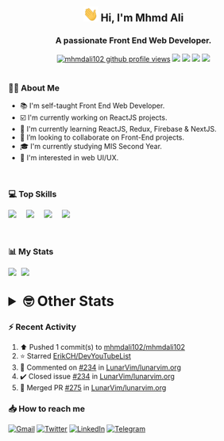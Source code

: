 <h2 align="center"><img src="./Hi.gif" width="30px" height="30px"> Hi, I'm Mhmd Ali</h2>

<h3 align="center">A passionate Front End Web Developer.</h3>

<div align="center">
  <a href="#"><img src="https://komarev.com/ghpvc/?username=mhmdali102&style=for-the-badge&logo=" alt="mhmdali102 github profile views" /></a>
  <a href="https://www.linux.org"><img src="https://img.shields.io/badge/OS-Linux-e06c75?style=for-the-badge&logo=linux" /></a>
	<a href="https://archlinux.org"><img src="https://img.shields.io/badge/DISTRO-Arch-56b6c2?style=for-the-badge&logo=arch-linux" /></a>
	<a href="https://dwm.suckless.org"><img src="https://img.shields.io/badge/WM-DWM-005577?style=for-the-badge&logo=dwm" /></a>
	<a href="https://neovim.io"><img src="https://img.shields.io/badge/IDE-Neovim-98c379?style=for-the-badge&logo=neovim" /></a>
</div>

<br>

### :man_technologist: About Me

- :books: I'm self-taught Front End Web Developer.
- :ballot_box_with_check: I'm currently working on ReactJS projects.
- :dart: I'm currently learning ReactJS, Redux, Firebase & NextJS.
- :eyes: I’m looking to collaborate on Front-End projects.
- :mortar_board: I'm currently studying MIS Second Year.
- :art: I'm interested in web UI/UX.

<br>

### :computer: Top Skills

<div style="display:flex;">
<img width ='36px' src ='https://raw.githubusercontent.com/rahulbanerjee26/githubAboutMeGenerator/main/icons/html.svg' />
<img width ='36px' src ='https://raw.githubusercontent.com/rahulbanerjee26/githubAboutMeGenerator/main/icons/css.svg' />
<img width ='36px' src ='https://raw.githubusercontent.com/rahulbanerjee26/githubAboutMeGenerator/main/icons/javascript.svg' />
<img width ='36px' src ='https://raw.githubusercontent.com/rahulbanerjee26/githubAboutMeGenerator/main/icons/reactjs.svg' />
</div>

<br>
<br>

### :bar_chart: My Stats

<img src="https://github-readme-stats.vercel.app/api?username=mhmdali102&show_icons=true&locale=en" width="49%" /><span style="display:inline-block;width:2%"></span><img src="https://github-readme-streak-stats.herokuapp.com/?user=mhmdali102&" width="49%" />

<br>

<details>
<summary style="font-size: 1.75rem; font-weight: bold;"><strong style="font-size: 1.75rem; font-weight: bold;"> 🤓 Other Stats </strong></summary>
<br>

<!--START_SECTION:waka-->
![Lines of code](https://img.shields.io/badge/From%20Hello%20World%20I%27ve%20Written-256%20Thousand%20lines%20of%20code-blue)

**🐱 My GitHub Data** 

> 🏆 916 Contributions in the Year 2022
 > 
> 📦 331.7 kB Used in GitHub's Storage 
 > 
> 💼 Opted to Hire
 > 
> 📜 21 Public Repositories 
 > 
> 🔑 6 Private Repositories  
 > 
**I'm a Night 🦉** 

```text
🌞 Morning    117 commits    ███░░░░░░░░░░░░░░░░░░░░░░   13.22% 
🌆 Daytime    188 commits    █████░░░░░░░░░░░░░░░░░░░░   21.24% 
🌃 Evening    348 commits    █████████░░░░░░░░░░░░░░░░   39.32% 
🌙 Night      232 commits    ██████░░░░░░░░░░░░░░░░░░░   26.21%

```
📅 **I'm Most Productive on Monday** 

```text
Monday       159 commits    ████░░░░░░░░░░░░░░░░░░░░░   17.97% 
Tuesday      138 commits    ████░░░░░░░░░░░░░░░░░░░░░   15.59% 
Wednesday    116 commits    ███░░░░░░░░░░░░░░░░░░░░░░   13.11% 
Thursday     116 commits    ███░░░░░░░░░░░░░░░░░░░░░░   13.11% 
Friday       83 commits     ██░░░░░░░░░░░░░░░░░░░░░░░   9.38% 
Saturday     130 commits    ███░░░░░░░░░░░░░░░░░░░░░░   14.69% 
Sunday       143 commits    ████░░░░░░░░░░░░░░░░░░░░░   16.16%

```


📊 **This Week I Spent My Time On** 

```text
⌚︎ Time Zone: Asia/Beirut

💬 Programming Languages: 
Markdown                 6 hrs 40 mins       ████████████░░░░░░░░░░░░░   51.47% 
CSS                      1 hr 16 mins        ██░░░░░░░░░░░░░░░░░░░░░░░   9.81% 
Other                    49 mins             █░░░░░░░░░░░░░░░░░░░░░░░░   6.4% 
conf                     45 mins             █░░░░░░░░░░░░░░░░░░░░░░░░   5.84% 
Lua                      42 mins             █░░░░░░░░░░░░░░░░░░░░░░░░   5.41%

🔥 Editors: 
Neovim                   12 hrs 57 mins      █████████████████████████   100.0%

🐱‍💻 Projects: 
LT                       7 hrs 30 mins       ██████████████░░░░░░░░░░░   57.98% 
dotfiles                 2 hrs 18 mins       ████░░░░░░░░░░░░░░░░░░░░░   17.79% 
lunarvim.org             1 hr 29 mins        ██░░░░░░░░░░░░░░░░░░░░░░░   11.47% 
Unknown Project          36 mins             █░░░░░░░░░░░░░░░░░░░░░░░░   4.65% 
java                     19 mins             ░░░░░░░░░░░░░░░░░░░░░░░░░   2.53%

💻 Operating System: 
Linux                    12 hrs 57 mins      █████████████████████████   100.0%

```

**I Mostly Code in JavaScript** 

```text
JavaScript               12 repos            █████████████░░░░░░░░░░░░   52.17% 
Python                   3 repos             ███░░░░░░░░░░░░░░░░░░░░░░   13.04% 
CSS                      2 repos             ██░░░░░░░░░░░░░░░░░░░░░░░   8.7% 
HTML                     1 repo              █░░░░░░░░░░░░░░░░░░░░░░░░   4.35% 
PHP                      1 repo              █░░░░░░░░░░░░░░░░░░░░░░░░   4.35%

```



 Last Updated on 27/10/2022 18:55:48 UTC
<!--END_SECTION:waka-->

</details>

### :zap: Recent Activity

<!--RECENT_ACTIVITY:start-->
1. ⬆️ Pushed 1 commit(s) to [mhmdali102/mhmdali102](https://github.com/mhmdali102/mhmdali102)
2. ⭐ Starred [ErikCH/DevYouTubeList](https://github.com/ErikCH/DevYouTubeList)
3. 💬 Commented on [#234](https://github.com/LunarVim/lunarvim.org/issues/234#issuecomment-1293856390) in [LunarVim/lunarvim.org](https://github.com/LunarVim/lunarvim.org)
4. ✔️ Closed issue [#234](https://github.com/LunarVim/lunarvim.org/issues/234) in [LunarVim/lunarvim.org](https://github.com/LunarVim/lunarvim.org)
5. 🎉 Merged PR [#275](https://github.com/LunarVim/lunarvim.org/pull/275) in [LunarVim/lunarvim.org](https://github.com/LunarVim/lunarvim.org)
<!--RECENT_ACTIVITY:end-->

### :inbox_tray: How to reach me

[![Gmail](https://img.shields.io/badge/Gmail-D14836?style=for-the-badge&logo=gmail&logoColor=white)](mailto:mhmdalihsen102@gmail.com)
[![Twitter](https://img.shields.io/badge/Twitter-1DA1F2?style=for-the-badge&logo=twitter&logoColor=white)](https://twitter.com/MhmdAliHsen)
[![LinkedIn](https://img.shields.io/badge/LinkedIn-0077B5?style=for-the-badge&logo=linkedin&logoColor=white)](https://www.linkedin.com/in/mhmd-ali-hsen-66b0671b7/)
[![Telegram](https://img.shields.io/badge/Telegram-2CA5E0?style=for-the-badge&logo=telegram&logoColor=white&bgColor=black)](https://t.me/mhmdalihsen)
